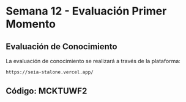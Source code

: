# Semana 12 - Evaluación Primer Momento

## Evaluación de Conocimiento
La evaluación de conocimiento se realizará a través de la plataforma:
```bash
https://seia-stalone.vercel.app/
```

## Código: MCKTUWF2

